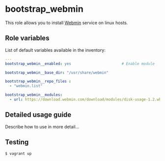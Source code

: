 
# bootstrap_webmin

This role allows you to install [Webmin](http://www.webmin.com) service on linux hosts.

## Role variables

List of default variables available in the inventory:

```YAML
---
bootstrap_webmin__enabled: yes                       # Enable module

bootstrap_webmin__base_dir: "/usr/share/webmin"

bootstrap_webmin__repo_files :
  - "webmin.list"

bootstrap_webmin__modules:
  - url: https://download.webmin.com/download/modules/disk-usage-1.2.wbm.gz

```

## Detailed usage guide

Describe how to use in more detail...

## Testing
```shell
$ vagrant up
```
